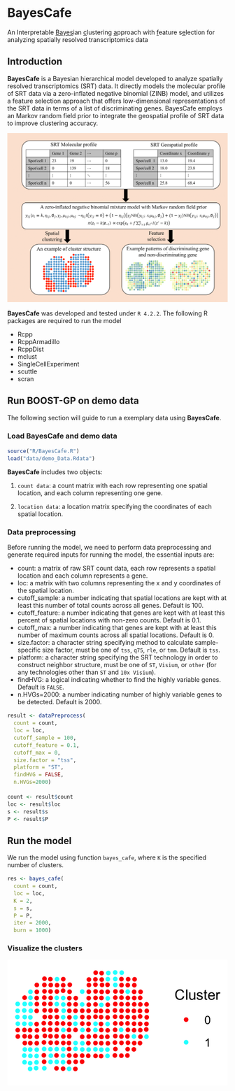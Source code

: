 # BayesCafe

An Interpretable <ins>Bayes</ins>ian <ins>c</ins>lustering <ins>a</ins>pproach with <ins>f</ins>eature s<ins>e</ins>lection for analyzing spatially resolved transcriptomics data

## Introduction

**BayesCafe** is a Bayesian hierarchical model developed to analyze spatially resolved transcriptomics (SRT) data. It directly models the molecular profile of SRT
data via a zero-inflated negative binomial (ZINB) model, and utilizes a feature selection
approach that offers low-dimensional representations of the SRT data in terms of a list
of discriminating genes. BayesCafe employs an Markov random field prior to integrate the geospatial profile of SRT data to improve clustering accuracy. 

![workflow](workflow.png)

**BayesCafe** was developed and tested under `R 4.2.2`. The following R packages are required to run the model

- Rcpp
- RcppArmadillo
- RcppDist
- mclust
- SingleCellExperiment
- scuttle
- scran

## Run BOOST-GP on demo data

The following section will guide to run a exemplary data using **BayesCafe**.

### Load BayesCafe and demo data
```r
source("R/BayesCafe.R")
load("data/demo_Data.Rdata")
```

**BayesCafe** includes two objects:

1. `count data`: a count matrix with each row representing one spatial location, 
and each column representing one gene.

2. `location data`: a location matrix specifying the coordinates of each spatial location.

### Data preprocessing
Before running the model, we need to perform data preprocessing and generate required inputs for running the model, the essential inputs are:

- count: a matrix of raw SRT count data, each row represents a spatial location 
and each column represents a gene.
- loc: a matrix  with two columns representing the x and y coordinates of the spatial location.
- cutoff_sample: a number indicating that spatial locations are kept with at least this number of total counts across all genes. Default is 100.
- cutoff_feature: a number indicating that genes are kept with at least this percent of spatial locations with non-zero counts. Default is 0.1.
- cutoff_max: a number indicating that genes are kept with at least this number of maximum counts across all spatial locations. Default is 0.
- size.factor: a character string specifying method to calculate sample-specific size factor, must be one of `tss`, `q75`, `rle`, or `tmm`. Default is `tss`.
- platform: a character string specifying the SRT technology in order to construct neighbor structure, must be one of `ST`, `Visium`, or `other` (for any technologies other than `ST` and `10x Visium`).
- findHVG: a logical indicating whether to find the highly variable genes. Default is `FALSE`.
- n.HVGs=2000: a number indicating number of highly variable genes to be detected. Default is 2000.

```r
result <- dataPreprocess(
  count = count, 
  loc = loc, 
  cutoff_sample = 100, 
  cutoff_feature = 0.1, 
  cutoff_max = 0, 
  size.factor = "tss", 
  platform = "ST",
  findHVG = FALSE, 
  n.HVGs=2000)

count <- result$count
loc <- result$loc
s <- result$s
P <- result$P
```

## Run the model
We run the model using function `bayes_cafe`, where `K` is the specified number of clusters.

```r
res <- bayes_cafe(
  count = count, 
  loc = loc, 
  K = 2, 
  s = s, 
  P = P, 
  iter = 2000, 
  burn = 1000)
```

### Visualize the clusters

![cluster](cluster_2.png)

